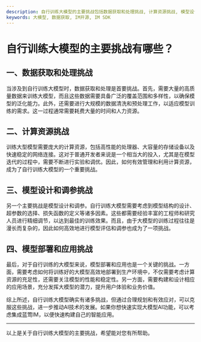 ```yaml
---
description: 自行训练大模型的主要挑战包括数据获取和处理挑战, 计算资源挑战, 模型设计和调参挑战, 模型部署和应用挑战。
keywords: 大模型, 数据获取, IM开源, IM SDK
---
```

# 自行训练大模型的主要挑战有哪些？

## 一、数据获取和处理挑战
当涉及到自行训练大模型时，数据获取和处理是首要挑战。首先，需要大量的高质量数据来训练大模型，而且这些数据需要具备广泛的覆盖范围和多样性，以确保模型的泛化能力。此外，还需要进行大规模的数据清洗和预处理工作，以适应模型训练的需求。这一过程通常需要耗费大量的时间和人力资源。

## 二、计算资源挑战
训练大型模型需要庞大的计算资源，包括高性能的处理器、大容量的存储设备以及快速稳定的网络连接。这对于普通开发者来说是一个相当大的投入，尤其是在模型迭代的过程中，需要不断进行实验和调优。因此，如何有效管理和利用计算资源，成为了自行训练大模型的一个重要挑战。

## 三、模型设计和调参挑战
另一个主要挑战是模型设计和调参。自行训练大模型需要考虑到模型结构的设计、超参数的选择、损失函数的定义等诸多因素。这些都需要经验丰富的工程师和研究人员进行精细调节，以达到最佳的训练效果。而且，由于大模型的训练过程往往是漫长而复杂的，因此如何高效地进行模型评估和调参也成为了一项挑战。

## 四、模型部署和应用挑战
最后，对于自行训练的大模型来说，模型部署和应用也是一个关键的挑战。一方面，需要考虑如何将训练好的大模型高效地部署到生产环境中，不仅需要考虑计算资源的充足性，还需要关注模型的性能和稳定性。另一方面，需要构建和设计相应的应用场景，充分发挥大模型的潜力，提升用户体验和业务价值。

综上所述，自行训练大模型确实有诸多挑战，但通过合理规划和有效应对，可以克服这些挑战，进一步推动AI技术的发展。如果你想快速实现大模型AI功能，可以考虑集成蓝莺IM，以便快速构建自己的智能应用。

---
以上是关于自行训练大模型的主要挑战，希望能对您有所帮助。